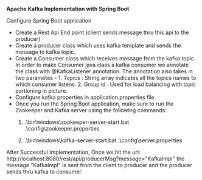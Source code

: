 **Apache Kafka Implementation with Spring Boot**

Configure Spring Boot application
   - Create a Rest Api End point (client sends message thru this api to the producer)
   - Create a producer class which uses kafka template and sends the message to kafka topic.
   - Create a Consumer class which receives message from the kafka topic. In order to make Consumer java class a kafka consumer we annotate the class with @KafkaListener annotation. The annotation also takes in two
     parametes - 1. Topics : String array indicates all the topics names to which consumer listens. 2. Group id : Used for load balancing with topic partioning in picture.
   - Configure kafka properties in application.properties file.
   - Once you run the Spring Boot application, make sure to run the Zookeeper and Kafka server using the following commands:
     1.   .\bin\windows\zookeeper-server-start.bat .\config\zookeeper.properties

     
     2.  .\bin\windows\kafka-server-start.bat .\config\server.properties

After Successful Implementation, Once we hit the url: http://localhost:8080/rest/api/producerMsg?message="KafkaImpl"
the message "KafkaImpl" is sent from the client to producer and the producer sends thru kafka to consumer.
